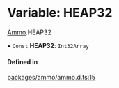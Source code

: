 # Variable: HEAP32

[Ammo](../modules/Ammo.md).HEAP32

• `Const` **HEAP32**: `Int32Array`

#### Defined in

[packages/ammo/ammo.d.ts:15](https://github.com/Orillusion/orillusion/blob/main/packages/ammo/ammo.d.ts#L15)
